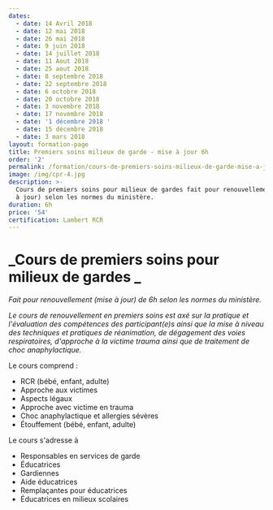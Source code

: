 ```yaml
---
dates:
  - date: 14 Avril 2018
  - date: 12 mai 2018
  - date: 26 mai 2018
  - date: 9 juin 2018
  - date: 14 juillet 2018
  - date: 11 Aout 2018
  - date: 25 aout 2018
  - date: 8 septembre 2018
  - date: 22 septembre 2018
  - date: 6 octobre 2018
  - date: 20 octobre 2018
  - date: 3 novembre 2018
  - date: 17 novembre 2018
  - date: '1 décembre 2018 '
  - date: 15 décembre 2018
  - date: 3 mars 2018
layout: formation-page
title: Premiers soins milieux de garde - mise à jour 6h
order: '2'
permalink: /formation/cours-de-premiers-soins-milieux-de-garde-mise-a-jour
image: /img/cpr-4.jpg
description: >-
  Cours de premiers soins pour milieux de gardes fait pour renouvellement (mise
  à jour) selon les normes du ministère.
duration: 6h
price: '54'
certification: Lambert RCR
---
```

# _Cours de premiers soins pour milieux de gardes _

_Fait pour renouvellement (mise à jour) de 6h selon les normes du ministère._

_Le cours de renouvellement en premiers soins est axé sur la pratique et l'évaluation des compétences des participant(e)s ainsi que la mise à niveau des techniques et pratiques de réanimation, de dégagement des voies respiratoires, d'approche à la victime trauma ainsi que de traitement de choc anaphylactique._

Le cours comprend :

* RCR  (bébé, enfant, adulte)
* Approche aux victimes
* Aspects légaux
* Approche avec victime en trauma
* Choc anaphylactique et allergies sévères
* Étouffement (bébé, enfant, adulte)

Le cours s'adresse à 

* Responsables en services de garde
* Éducatrices
* Gardiennes
* Aide éducatrices
* Remplaçantes pour éducatrices
* Éducatrices en milieux scolaires
